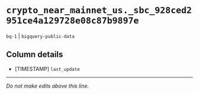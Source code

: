 # `crypto_near_mainnet_us._sbc_928ced2951ce4a129728e08c87b9897e`
`bq-1` | `bigquery-public-data`

## Column details
* [TIMESTAMP] `last_update`

-------------------------------------------------------------------------------
*Do not make edits above this line.*
